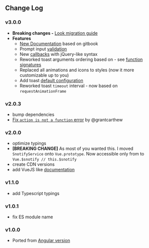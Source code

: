 ## Change Log

### v3.0.0
- **Breaking changes -** [Look migration guide](https://artemsky.github.io/vue-snotify/documentation/essentials/upgrade.html)
- **Features**
  - [New Documentation](https://artemsky.github.io/vue-snotify/documentation) based on gitbook
  - Prompt input [validation](https://artemsky.github.io/vue-snotify/documentation/essentials/examples.html#prompt--validation)
  - New [callbacks](https://artemsky.github.io/vue-snotify/documentation/api/callbacks.html) with jQuery-like syntax
  - Reworked toast arguments ordering based on - see [function signatures](https://artemsky.github.io/vue-snotify/documentation/api/snotify.html)
  - Replaced all animations and icons to styles (now it more customizable up to you)
  - Add toast [default configuration](https://artemsky.github.io/vue-snotify/documentation/api/options.html)
  - Reworked toast `timeout` interval - now based on `requestAnimationFrame`

### v2.0.3
  - bump dependencies
  - [Fix `action is not a function` error](https://github.com/artemsky/vue-snotify/pull/3) by @grantcarthew

### v2.0.0
  - optimize typings
  - **[BREAKING CHANGE]** As most of you wanted this. I moved `SnotifyService` onto `Vue.prototype`. Now accessible only from to `Vue.$snotify // this.$snotify`
  - create CDN versions
  - add VueJS like [documentation](https://artemsky.github.io/vue-snotify/documentation)
### v1.1.0
  - add Typescript typings
  
### v1.0.1
  - fix ES module name

### v1.0.0
  - Ported from [Angular version](https://github.com/artemsky/ng-snotify/)
